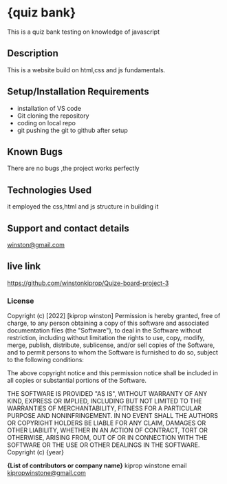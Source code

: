 # {quiz bank}
This is a quiz bank testing on knowledge of javascript

## Description
This is a website build on html,css and js fundamentals.
## Setup/Installation Requirements
* installation of VS code
* Git cloning the repository
* coding on local repo
* git pushing the git to github after setup
## Known Bugs
There are no bugs ,the project works perfectly
## Technologies Used
it employed the css,html and js structure in building it
## Support and contact details
winston@gmail.com
## live link
https://github.com/winstonkiprop/Quize-board-project-3
### License
Copyright (c) [2022] [kiprop winston] Permission is hereby granted, free of charge, to any person obtaining a copy of this software and associated documentation files (the "Software"), to deal in the Software without restriction, including without limitation the rights to use, copy, modify, merge, publish, distribute, sublicense, and/or sell copies of the Software, and to permit persons to whom the Software is furnished to do so, subject to the following conditions:

The above copyright notice and this permission notice shall be included in all copies or substantial portions of the Software.

THE SOFTWARE IS PROVIDED "AS IS", WITHOUT WARRANTY OF ANY KIND, EXPRESS OR IMPLIED, INCLUDING BUT NOT LIMITED TO THE WARRANTIES OF MERCHANTABILITY, FITNESS FOR A PARTICULAR PURPOSE AND NONINFRINGEMENT. IN NO EVENT SHALL THE AUTHORS OR COPYRIGHT HOLDERS BE LIABLE FOR ANY CLAIM, DAMAGES OR OTHER LIABILITY, WHETHER IN AN ACTION OF CONTRACT, TORT OR OTHERWISE, ARISING FROM, OUT OF OR IN CONNECTION WITH THE SOFTWARE OR THE USE OR OTHER DEALINGS IN THE SOFTWARE.
Copyright (c) {year}

 **{List of contributors or company name}**
 kiprop winstone 
 email kipropwinstone@gmail.com